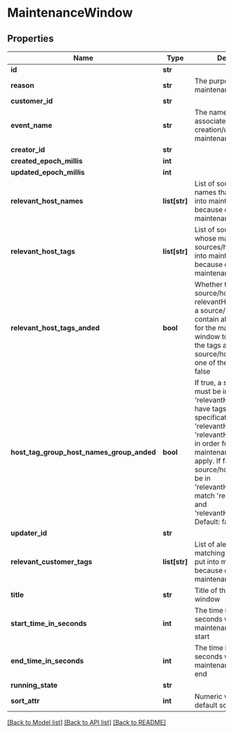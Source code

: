 # MaintenanceWindow

## Properties
Name | Type | Description | Notes
------------ | ------------- | ------------- | -------------
**id** | **str** |  | [optional] 
**reason** | **str** | The purpose of this maintenance window | 
**customer_id** | **str** |  | [optional] 
**event_name** | **str** | The name of an event associated with the creation/update of this maintenance window | [optional] 
**creator_id** | **str** |  | [optional] 
**created_epoch_millis** | **int** |  | [optional] 
**updated_epoch_millis** | **int** |  | [optional] 
**relevant_host_names** | **list[str]** | List of source/host names that will be put into maintenance because of this maintenance window | [optional] 
**relevant_host_tags** | **list[str]** | List of source/host tags whose matching sources/hosts will be put into maintenance because of this maintenance window | [optional] 
**relevant_host_tags_anded** | **bool** | Whether to AND source/host tags listed in relevantHostTags. If true, a source/host must contain all tags in order for the maintenance window to apply.  If false, the tags are OR&#39;ed, and a source/host must contain one of the tags. Default: false | [optional] 
**host_tag_group_host_names_group_anded** | **bool** | If true, a source/host must be in &#39;relevantHostNames&#39; and have tags matching the specification formed by &#39;relevantHostTags&#39; and &#39;relevantHostTagsAnded&#39; in order for this maintenance window to apply. If false, a source/host must either be in &#39;relevantHostNames&#39; or match &#39;relevantHostTags&#39; and &#39;relevantHostTagsAnded&#39;. Default: false | [optional] 
**updater_id** | **str** |  | [optional] 
**relevant_customer_tags** | **list[str]** | List of alert tags whose matching alerts will be put into maintenance because of this maintenance window | 
**title** | **str** | Title of this maintenance window | 
**start_time_in_seconds** | **int** | The time in epoch seconds when this maintenance window will start | 
**end_time_in_seconds** | **int** | The time in epoch seconds when this maintenance window will end | 
**running_state** | **str** |  | [optional] 
**sort_attr** | **int** | Numeric value used in default sorting | [optional] 

[[Back to Model list]](../README.md#documentation-for-models) [[Back to API list]](../README.md#documentation-for-api-endpoints) [[Back to README]](../README.md)



